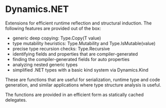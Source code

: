 # Dynamics.NET

Extensions for efficient runtime reflection and structural induction.
The following features are provided out of the box:

 * generic deep copying: Type<T>.Copy(T value)
 * type mutability heuristics: Type<T>.Mutability and Type<T>.IsMutable(value)
 * precise type recursion checks: Type<T>.Recursive
 * identifying fields and properties that are compiler-generated
 * finding the compiler-generated fields for auto properties
 * analyzing nested generic types
 * simplified .NET types with a basic kind system via Dynamics.Kind

These are functions that are useful for serialization, runtime type
and code generation, and similar applications where type structure
analysis is useful.

The functions are provided in an efficient form as statically cached
delegates.
